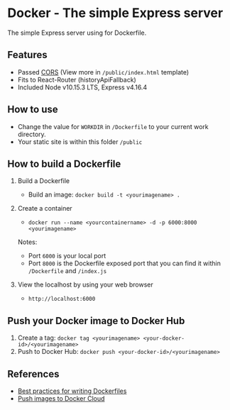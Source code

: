 # Docker - The simple Express server
The simple Express server using for Dockerfile.

## Features
* Passed [CORS](https://developer.mozilla.org/en-US/docs/Web/HTTP/CORS) (View more in `/public/index.html` template)
* Fits to React-Router (historyApiFallback)
* Included Node v10.15.3 LTS, Express v4.16.4

## How to use
* Change the value for `WORKDIR` in `/Dockerfile` to your current work directory.
* Your static site is within this folder `/public`

## How to build a Dockerfile
1. Build a Dockerfile
    * Build an image: `docker build -t <yourimagename> .`

2. Create a container
    * `docker run --name <yourcontainername> -d -p 6000:8000 <yourimagename>`

    Notes:
    * Port `6000` is your local port
    * Port `8000` is the Dockerfile exposed port that you can find it within `/Dockerfile` and `/index.js`

3. View the localhost by using your web browser
    * `http://localhost:6000`

## Push your Docker image to Docker Hub
1. Create a tag: `docker tag <yourimagename> <your-docker-id>/<yourimagename>`
2. Push to Docker Hub: `docker push <your-docker-id>/<yourimagename>`

## References
* [Best practices for writing Dockerfiles](https://docs.docker.com/develop/develop-images/dockerfile_best-practices/)
* [Push images to Docker Cloud](https://docs.docker.com/docker-cloud/builds/push-images/)
